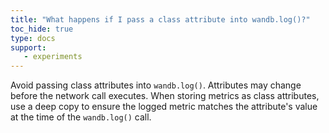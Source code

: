 ```yaml
---
title: "What happens if I pass a class attribute into wandb.log()?"
toc_hide: true
type: docs
support:
   - experiments
---
```

Avoid passing class attributes into `wandb.log()`. Attributes may change before the network call executes. When storing metrics as class attributes, use a deep copy to ensure the logged metric matches the attribute's value at the time of the `wandb.log()` call.
